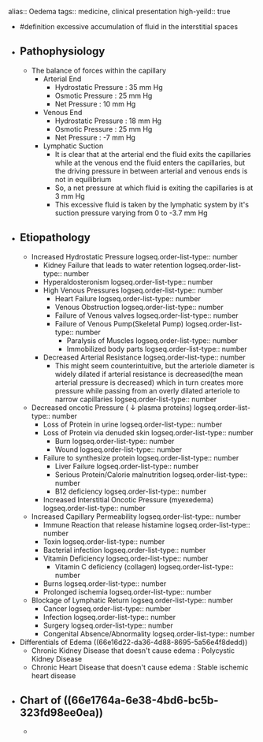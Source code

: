 alias:: Oedema
tags:: medicine, clinical presentation
high-yeild:: true

- #definition excessive accumulation of fluid in the interstitial spaces
- ## Pathophysiology
	- The balance of forces within the capillary
		- Arterial End
			- Hydrostatic Pressure : 35 mm Hg
			- Osmotic Pressure : 25 mm Hg
			- Net Pressure : 10 mm Hg
		- Venous End
			- Hydrostatic Pressure : 18 mm Hg
			- Osmotic Pressure : 25 mm Hg
			- Net Pressure : -7 mm Hg
		- Lymphatic Suction
			- It is clear that at the arterial end the fluid exits the capillaries while at the venous end the fluid enters the capillaries, but the driving pressure in between arterial and venous ends is not in equilibrium
			- So, a net pressure at which fluid is exiting the capillaries is at 3 mm Hg
			- This excessive fluid is taken by the lymphatic system by it's suction pressure varying from 0 to -3.7 mm Hg
- ## Etiopathology
	- Increased Hydrostatic Pressure
	  logseq.order-list-type:: number
		- Kidney Failure that leads to water retention
		  logseq.order-list-type:: number
		- Hyperaldosteronism
		  logseq.order-list-type:: number
		- High Venous Pressures
		  logseq.order-list-type:: number
			- Heart Failure
			  logseq.order-list-type:: number
			- Venous Obstruction
			  logseq.order-list-type:: number
			- Failure of Venous valves
			  logseq.order-list-type:: number
			- Failure of Venous Pump(Skeletal Pump)
			  logseq.order-list-type:: number
				- Paralysis of Muscles
				  logseq.order-list-type:: number
				- Immobilized body parts
				  logseq.order-list-type:: number
		- Decreased Arterial Resistance
		  logseq.order-list-type:: number
			- This might seem counterintuitive, but the arteriole diameter is widely dilated if arterial resistance is decreased(the mean arterial pressure is decreased) which in turn creates more pressure while passing from an overly dilated arteriole to narrow capillaries
			  logseq.order-list-type:: number
	- Decreased oncotic Pressure ( ↓ plasma proteins)
	  logseq.order-list-type:: number
		- Loss of Protein in urine
		  logseq.order-list-type:: number
		- Loss of Protein via denuded skin
		  logseq.order-list-type:: number
			- Burn
			  logseq.order-list-type:: number
			- Wound
			  logseq.order-list-type:: number
		- Failure to synthesize protein
		  logseq.order-list-type:: number
			- Liver Failure
			  logseq.order-list-type:: number
			- Serious Protein/Calorie malnutrition
			  logseq.order-list-type:: number
			- B12 deficiency
			  logseq.order-list-type:: number
		- Increased Interstitial Oncotic Pressure (myexedema)
		  logseq.order-list-type:: number
	- Increased Capillary Permeability
	  logseq.order-list-type:: number
		- Immune Reaction that release histamine
		  logseq.order-list-type:: number
		- Toxin
		  logseq.order-list-type:: number
		- Bacterial infection
		  logseq.order-list-type:: number
		- Vitamin Deficiency
		  logseq.order-list-type:: number
			- Vitamin C deficiency (collagen)
			  logseq.order-list-type:: number
		- Burns
		  logseq.order-list-type:: number
		- Prolonged ischemia
		  logseq.order-list-type:: number
	- Blockage of Lymphatic Return
	  logseq.order-list-type:: number
		- Cancer
		  logseq.order-list-type:: number
		- Infection
		  logseq.order-list-type:: number
		- Surgery
		  logseq.order-list-type:: number
		- Congenital Absence/Abnormality
		  logseq.order-list-type:: number
- Differentials of Edema ((66e16d22-da36-4d88-8695-5a56e4f8dedd))
	- Chronic Kidney Disease that doesn't cause edema : Polycystic Kidney Disease
	- Chronic Heart Disease that doesn't cause edema : Stable ischemic heart disease
- Chart of ((66e1764a-6e38-4bd6-bc5b-323fd98ee0ea))
	-
	-